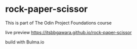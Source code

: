 # rock-paper-scissor

This is part of The Odin Project Foundations course

live preview https://itsbbgawara.github.io/rock-paper-scissor

build with Bulma.io